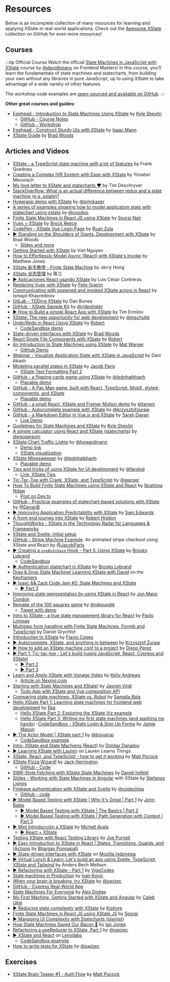 # Resources

Below is an incomplete collection of many resources for learning and applying XState in real-world applications. Check out the [Awesome XState](https://github.com/darrylhebbes/awesome_xstate) collection on GitHub for even more resources!

## Courses

:::tip Official Course
Watch the official [State Machines in JavaScript with XState](https://frontendmasters.com/courses/xstate/) course by [@davidkpiano](https://twitter.com/davidkpiano) on Frontend Masters! In this course, you’ll learn the fundamentals of state machines and statecharts, from building your own without any libraries in pure JavaScript, up to using XState to take advantage of a wide variety of other features.

The workshop code examples are [open-sourced and available on GitHub](https://github.com/davidkpiano/frontend-masters-xstate-workshop).
:::

**Other great courses and guides:**

- [Egghead - Introduction to State Machines Using XState](https://egghead.io/courses/introduction-to-state-machines-using-xstate) by [Kyle Shevlin](https://twitter.com/kyleshevlin)
  - [GitHub - Course Notes](https://github.com/eggheadio-projects/introduction-to-state-machines-using-xstate-notes)
  - [GitHub - Workshop](https://github.com/kyleshevlin/intro-to-state-machines-and-xstate-workshop)
- [Egghead - Construct Sturdy UIs with XState](https://egghead.io/courses/construct-sturdy-uis-with-xstate) by [Isaac Mann](https://twitter.com/MannIsaac)
- [XState Guide](https://bradwoods.io/guides/xstate) by [Brad Woods](https://twitter.com/bradwoodsio)

## Articles and Videos

- [XState - a TypeScript state machine with a lot of features](http://realfiction.net/2019/01/30/xstate-a-typescript-state-machine-with-a-lot-of-features) by Frank Quednau
- [Creating a Complex IVR System with Ease with XState](https://www.nexmo.com/blog/2019/06/20/creating-a-complex-ivr-system-with-ease-with-xstate-dr) by Yonatan Mevorach
- [My love letter to XState and statecharts ♥](https://dev.to/timdeschryver/my-love-letter-to-xstate-and-statecharts-287b) by Tim Deschryver
- [StackOverflow: What is an actual difference between redux and a state machine (e.g. xstate)?](https://stackoverflow.com/questions/54482695/what-is-an-actual-difference-between-redux-and-a-state-machine-e-g-xstate/54521035#54521035)
- [Hyperapp demo with XState](https://github.com/johnkazer/hyperapp-xstate-demo) by [@johnkazer](https://github.com/johnkazer)
- [A series of examples showing how to model application state with statechart using xstate](https://github.com/coodoo/xstate-examples) by [@coodoo](https://github.com/coodoo/xstate-examples)
- [Finite State Machines in React JS using XState](https://www.skcript.com/svr/finite-state-machines-in-react-js-using-xstate/) by [Sooraj Nair](https://www.linkedin.com/in/sooraj-nair-a81543172/)
- [Vuex + XState](https://medium.com/@brockreece/vuex-xstate-4f9ea23bb24e) by [Brock Reece](https://medium.com/@brockreece)
- [CodePen - XState Vue Login Page](https://codepen.io/ryanzola/pen/PMwoqe) by [Ryan Zola](https://codepen.io/ryanzola)
- [▶️ Standing on the Shoulders of Giants. Development with XState](https://www.youtube.com/watch?v=GuzcWkVrqLg) by Brad Woods
  - [Slides and more](https://www.atlassian.com/atlascamp/watch-sessions/2019/advanced-app-development/standing-on-the-shoulders-of-giants-development-with-xstate)
- [Getting Started with XState](https://www.vietnguyen.site/getting-started-with-xstate/) by Viet Nguyen
- [How to Effortlessly Model Async (React) with XState's Invoke](https://medium.com/@tahini/how-to-effortlessly-model-async-react-with-xstates-invoke-4c36dc8547b3) by Matthew Jones
- [XState 新手教學 - Finite State Machine](https://blog.jerry-hong.com/posts/xstate-tutorials-state-machine/?fbclid=IwAR14AL6nwxR5lb78CSABY18rOm2EA7I5f7uaErgZGC0ISmcJFri0VL91_xA) by Jerry Hong
- [XState 状态管理](https://blog.zfanw.com/xstate-state-management/) by 陈三
- [▶️ Aplicaciones React usando XState](https://www.youtube.com/watch?v=9P3sLqSiswE) by Luis César Contreras
- [Replacing Vuex with XState](https://dev.to/felix/replacing-vuex-with-xstate-3097) by [Felix Guerin](https://dev.to/felix)
- [Communicating with spawned and invoked XState actors in React](https://itnext.io/communicating-with-spawned-and-invoked-xstate-actors-in-react-999cca56506b) by Ismayil Khayredinov
- [GitLab - TDDing XState](https://gitlab.com/danbunea/tdding-xstate) by Dan Bunea
- [GitHub - XState Sample Kit](https://github.com/rjdestigter/xstate-sample-kit) by [@rjdestigter](https://github.com/rjdestigter)
- [▶️ How to Build a simple React App with XState](https://www.youtube.com/watch?v=g_2lt7bBwpk) by Tim Ermilov
- [XState: The new opportunity for web development](https://medium.com/yakindu/statecharts-a-new-path-for-the-future-of-web-development-9c8a8fb85717) by [@mschulte](https://medium.com/@mschulte_69595)
- [Undo/Redo in React Using XState](https://dev.to/robertbroersma/undo-redo-in-react-using-xstate-23j8) by [Robert](https://dev.to/robertbroersma)
  - [CodeSandbox demo](https://codesandbox.io/s/xstate-undo-redo-i3eiu)
- [State-driven interfaces with XState](https://blog.logrocket.com/state-driven-interfaces-with-xstate/) by [Brad Woods](https://blog.logrocket.com/author/bradwoods/)
- [React Single File Components with XState](https://dev.to/robertbroersma/react-single-file-components-with-xstate-19k4) by [Robert](https://dev.to/robertbroersma)
- [An Introduction to State Machines using XState](https://keyholesoftware.com/2020/03/30/an-introduction-to-state-machines-using-xstate/) by [Mat Warger](https://keyholesoftware.com/author/mwarger/)
  - [GitHub Demo](https://github.com/in-the-keyhole/xstate-demo)
- [Webinar - Visualize Application State with XState in JavaScript](https://www.youtube.com/watch?v=GhHh_9I6CXQ) by Dani Akash
- [Modeling parallel states in XState](https://dev.to/jacobmparis/modelling-parallel-states-in-xstate-3pe0) by [Jacob Paris](https://dev.to/jacobmparis)
  - [XState Text Formatting Part 2](https://dev.to/jacobmparis/xstate-text-formatting-part-2-32ma)
- [GitHub - a flipping cards game using XState](https://github.com/lednhatkhanh/xstate-flipping-cards-game) by [@lednhatkhanh](https://github.com/lednhatkhanh)
  - [Playable demo](https://xstate-flipping-cards-game.now.sh/)
- [GitHub - A Pac Man game, built with React, TypeScript, MobX, styled-components, and XState](https://github.com/stefanwille/pacman-react)
  - [Playable demo](https://pacman-react.netlify.app/)
- [GitHub - a small React, XState and Framer Motion demo](https://github.com/tanem/state-machines-in-react) by [@tanem](https://github.com/tanem)
- [GitHub - Autocomplete example with XState](https://github.com/krzysztofzuraw/xstate-autocomplete) by [@krzysztofzuraw](https://github.com/krzysztofzuraw)
- [GitHub - a Markdown Editor in Vue.js and XState](https://github.com/sarahdayan/markdown-editor-vue-xstate) by [Sarah Dayan](https://github.com/sarahdayan)
  - [Live Demo](https://nifty-yalow-295db4.netlify.app/)
- [Guidelines for State Machines and XState](https://kyleshevlin.com/guidelines-for-state-machines-and-xstate/) by [Kyle Shevlin](https://kyleshevlin.com)
- [A simple calculator using React and XState (statecharts)](https://github.com/diegoperezm/react-xstate-calc) by [diegoperezm](https://github.com/diegoperezm)
- [XState Chart Traffic Lights](https://github.com/howardmann/xstate/tree/master/traffic-light) by [@howardmann](https://github.com/howardmann)
  - [Demo link](http://xstatetrafficlight.surge.sh/)
  - [XState visualization](https://xstate.js.org/viz/?gist=1b9e1bcf75b1fed19190adc9f39b895e)
- [XState Minesweeper](https://github.com/lednhatkhanh/xstate-minesweeper) by [@lednhatkhanh](https://github.com/lednhatkhanh/xstate-minesweeper)
  - [Playable demo](https://xstate-minesweeper.now.sh/)
- [Tips and tricks of using XState for UI development](https://github.com/farskid/xstate.tips) by [@farskid](https://github.com/farskid)
  - [Link: XState.Tips](https://xstate.tips/)
- [Tic-Tac-Toe with Crank, XState, and TypeScript](https://github.com/mwarger/tic-tac-toe-crank-xstate-typescript) by [@warger](https://github.com/mwarger)
- [How To Build Finite State Machines using XState and React](https://www.ibrahima-ndaw.com/blog/xstate-react-finite-state-machine/) by [Ibrahima Ndaw](https://www.ibrahima-ndaw.com)
  - [Post on Dev.to](https://dev.to/ibrahima92/how-to-build-finite-state-machines-using-xstate-and-react-1o8g)
- [GitHub - Practical examples of statechart-based solutions with XState](https://github.com/DevanB/xstate-examples) by [@DevanB](https://github.com/DevanB)
- [▶️ Improving Application Predictability with XState](https://www.youtube.com/watch?v=MbS2TQj4Xsc) by [Sam Edwards](https://twitter.com/sjoedwards)
- [A front-end journey into XState](https://medium.com/@roberthigdon/a-front-end-journey-into-xstate-d13691b9165d) by [Robert Higdon](https://medium.com/@roberthigdon)
- [ThoughtWorks - XState in the Technology Radar for Languages & Frameworks](https://www.thoughtworks.com/radar/languages-and-frameworks/xstate)
- [XState and Svelte: initial setup](https://geoexamples.com/svelte/2020/05/08/xstate-svelte-I.html)
- [GitHub - Stripe Machine Example](https://github.com/JacobParis/stripe-machine-example): An animated stripe checkout using XState and React by [@JacobParis](https://github.com/JacobParis)
- [▶️ Creating a `useAutoSave` Hook - Part 5: Using XState](https://www.youtube.com/watch?v=JPgd1RG-rOk) by [Brooks Lybrand](https://twitter.com/BrooksLybrand)
  - [CodeSandbox](https://codesandbox.io/s/useautosavefinal-xhsyx?file=/src/useAutoSave-5.js)
- [▶️ Authentication statechart in XState](https://www.youtube.com/watch?v=lIge4KWq6Xc) by [Brooks Lybrand](https://twitter.com/BrooksLybrand)
- [Drag & Drop State Machine! Learning XState with David](https://www.youtube.com/watch?v=osaszd2aU9U) on the [Keyframers](https://twitter.com/keyframers)
- [▶️ Isaac && Zack Code Jam #2: State Machines and XState](https://www.youtube.com/watch?v=emAUbr0XHqg)
  - [▶️ Part 3](https://www.youtube.com/watch?v=R2vzzuUkjV0)
- [Improving state representation by using XState in React](https://www.youtube.com/watch?v=hG3UHNCUdzQ) by [Jon Major Condon](https://www.youtube.com/channel/UCQB-QsEnKCvJX4e_ms9XvHA)
- [Remake of the 100 squares game](https://onehundred.now.sh/) by [@nikpundik](https://twitter.com/nikpundik)
  - [Tweet with demo](https://twitter.com/nikpundik/status/1268936078737670145)
- [Intro to XState - a true state management library for React](https://medium.com/@pavlo_lompas/intro-to-xstate-a-true-state-management-system-library-for-react-d8c0051c71e4) by [Pavlo Lompas](https://medium.com/@pavlo_lompas)
- [Multistep form handling with Finite State Machines, Formik and TypeScript](https://thewidlarzgroup.com/multistep-form-xstate-formik/) by Daniel Grychtoł
- [Introduction to XState](https://flaviocopes.com/xstate/) by [Flavio Copes](https://flaviocopes.com/)
- [▶️ Autocomplete, XState, and anything in between](https://www.youtube.com/watch?v=7CP-OUcUq2Q) by [Krzysztof Żuraw](https://krzysztofzuraw.com)
- [▶️ How to add an XState machine conf to a project](https://www.youtube.com/watch?v=A0bLzjQdZPU) by [Diego Perez](https://www.youtube.com/channel/UCxr-10LjbO-CTiPRcCLyRyg)
- [▶️ Part 1: Tic-tac-toe - Let's build (using JavaScript, React, Cypress and XState)](https://www.youtube.com/watch?v=uVySNh6ud2w)
  - [▶️ Part 2](https://www.youtube.com/watch?v=LtqTNATLIlY)
  - [▶️ Part 3](https://www.youtube.com/watch?v=t5WU1oZeBQw)
- [Learn and Apply XState with Vonage Video](https://dev.to/vonagedev/learn-and-apply-xstate-with-vonage-video-5dfg) by [Kelly Andrews](https://dev.to/kellyjandrews)
  - [Article on Nexmo.com](https://www.nexmo.com/blog/2020/07/01/learn-and-apply-xstate-with-vonage-video)
- [Starting with State Machines and XState!](https://dev.to/jasmin/starting-with-state-machine-and-xstate-1972) by [Jasmin Virdi](https://dev.to/jasmin)
  - [Todo App with XState and Vue composition API](https://dev.to/jasmin/starting-with-state-machine-and-xstate-1972)
- [Comparing state machines: XState vs. Robot](https://blog.logrocket.com/comparing-state-machines-xstate-vs-robot/) by [Samaila Bala](https://blog.logrocket.com/author/samailabala/)
- [Hello XState Part 1: Learning state machines for frontend web development](https://dev.to/ekafyi/hello-xstate-learning-state-machines-for-frontend-web-development-5bin) by [Eka](https://dev.to/ekafyi)
  - [Hello XState Part 2: Exploring the XState Viz example](https://dev.to/ekafyi/hello-xstate-part-2-exploring-the-xstate-viz-example-1nc1)
  - [Hello XState Part 3: Writing my first state machines (and washing my hands)](https://dev.to/ekafyi/hello-xstate-part-3-writing-my-first-state-machines-and-washing-my-hands-for-20-seconds-23p) -[CodeSandbox - XState Login & Sign Up Forms](https://codesandbox.io/s/xstate-login-sign-up-forms-yzzoc) by [Jamie Mason](https://codesandbox.io/u/JamieMason)
- [▶️ The Actor Model | XState part 1](https://www.youtube.com/watch?v=4CLdNeetVHw) by [@bisvarup](https://bisvarup.me/)
  - [CodeSandbox example](https://codesandbox.io/s/ancient-framework-bvw61?file=/src/App.js)
- [Intro: XState and State Machiens (React)](https://medium.com/@d_danailov/intro-sstate-and-state-machines-react-3b873a6a713d) by [Dimitar Danailov](https://medium.com/@d_danailov)
- [▶️ Learning XState with Lauren](https://www.youtube.com/watch?v=h5H1ZmjMDE4) on Lauren Learns Things
- [XState, React, and TypeScript - how to get it working](https://dev.to/mpocock1/xstate-react-and-typescript-how-to-get-it-working-4p18) by [Matt Pocock](https://dev.to/mpocock1)
- [XState Pizza Wizard!](https://www.youtube.com/watch?v=JauJhGTBFsc) by [Jack Herrington](https://github.com/jherr)
  - [GitHub - Code](https://github.com/jherr/xstate-pizza-orderer)
- [SWR-Style Fetching with XState State Machines](https://imfeld.dev/writing/swr_with_xstate) by [Daniel Imfeld](https://imfeld.dev)
- [Slides - Working with State Machines in Angular](https://slides.com/stli/xstate-angular-nl) with XState by [Stefanos Lignos](https://twitter.com/stefanos_lig)
- [Firebase authentication with XState and Svelte](https://codechips.me/firebase-authentication-with-xstate-and-svelte/) by [@codechips](https://github.com/codechips)
  - [GitHub - code](https://github.com/codechips/svelte-firebase-auth-xstate-example)
- [▶️ Model Based Testing with XState | Why It's Great | Part 1](https://www.youtube.com/watch?v=tkxH7o-n9sI) by [John Bales](https://www.youtube.com/channel/UCVYw7ad200ZmvsZ0BVC9YvA)
  - [▶️ Model Based Testing with XState | The Basics | Part 2](https://www.youtube.com/watch?v=9_dWCweA8Pk)
  - [▶️ Model Based Testing with XState | Path Generation with Context | Part 3](https://www.youtube.com/watch?v=9gQulfnG7HM)
- [▶️ Mini Introducción a XState](https://www.youtube.com/watch?v=brMpOOAOUZ4) by [Michell Ayala](https://www.youtube.com/channel/UCBXo5FFDCtNoddUOqZuWX7w)
  - [▶️ React + XState](https://www.youtube.com/watch?v=Z7LIsZfQ4LU)
- [Testing XState with React Testing Library](https://dev.to/joepurnell1/testing-xstate-with-react-testing-library-26kh) by [Joe Purnell](https://dev.to/joepurnell1)
- [▶️ Easy Introduction to XState in React | States, Transitions, Guards, and (Actions](https://www.youtube.com/watch?v=PRwDOSjIFg8) by [Bhargav Ponnapalli](https://www.youtube.com/channel/UC4gKWR53xDzybMwm8Y61ukA)
- [▶️ State-driven Interfaces with XState](https://www.youtube.com/watch?v=bPUgBHFfQdI) on [Mozilla Indonesia](https://www.youtube.com/channel/UCUwngm8TCj0mhsvKTO2q5fQ)
- [▶️ Virtual Lunch & Learn: Let's build an app using Svelte, TypeScript, XState and Tailwind](https://www.youtube.com/watch?v=-FiN2Svpk2s) by Anders Bech Mellson
- [▶️ Refactoring with XState - Part 1](https://www.youtube.com/watch?v=hZ1vaMJnKx0) by [VigsCodes](https://www.youtube.com/channel/UCAFlrYILud3-3MCs8nsDiAA)
- [State machines in Production](https://moduscreate.com/blog/state-machines-in-production/) by [Ivan Kovic](https://twitter.com/kobeljic)
- [When your brain is breaking, try XState](https://swizec.com/blog/when-your-brain-is-breaking-try-xstate) by [@swizec](https://swizec.com)
- [GitHub - Cypress Real-World App](https://github.com/cypress-io/cypress-realworld-app)
- [State Machines For Everyone](https://medium.com/well-red/state-machines-for-everyone-part-1-introduction-b7ac9aaf482e) by [Alex Dodge](https://medium.com/@alexmdodge)
- [My First Machine, Getting Started with XState and Angular](https://calebukle.com/blog/my-first-machine-getting-started-with-xstate-and-angular) by [Caleb Ukle](https://calebukle.com)
- [▶️ Reducing state complexity with XState](https://www.youtube.com/watch?v=CpxL-4oIZPw) by [Kishore](www.github.com/pkishoez)
- [Finite State Machines in React JS using XState JS](https://dev.to/soorajsnblaze333/finite-state-machines-in-react-js-using-xstate-36ho) by [Sooraj](https://dev.to/soorajsnblaze333)
- [▶️ Managing UI Complexity with Statecharts (playlist)](https://www.youtube.com/playlist?list=PLsVj0cy-DbErFraf3KeAUbzVl-OKyBZ0-)
- [How State Machines Saved Our Bacon 🥓](https://www.ianjones.us/xstate-saves-our-bacon) by [Ian Jones](https://www.ianjones.us/)
- [Refactoring a useReducer to XState, Part 1](https://swizec.com/blog/refactoring-a-usereducer-to-xstate-pt1-codewithswiz-11/) by [@swizec](https://swizec.com)
- [▶️ XState and React](https://www.youtube.com/watch?v=pclR8Q5mbNI) on [Leniolabs](https://www.youtube.com/channel/UCcRg2Au0LLtEcakG9fg6VXg)
  - [CodeSandbox example](https://codesandbox.io/s/small-sea-t5mce?file=/pages/index.js/)
- [How to write tests for XState](https://swizec.com/blog/how-to-write-tests-for-xstate-codewithswiz-12/) by [@swizec](https://swizec.com)

## Exercises

- [XState Brain Teaser #1 - Auth Flow](https://dev.to/mpocock1/xstate-brain-teaser-1-auth-flow-2jhl) by [Matt Pocock](https://twitter.com/mpocock1)
